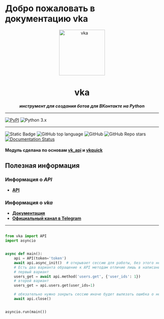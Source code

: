 #  Добро пожаловать в документацию vka


<p align="center">
  <a href="https://github.com/MrCreEper002/vka">
    <img height="150px" alt="vka" src="https://raw.githubusercontent.com/MrCreEper002/vka/master/docs/logo.png">
  </a>
</p>
<h1 align="center">
  vka 
</h1>
<p align="center">
    <em><b>инструмент для создания ботов для ВКонтакте на Python</b></em>
</p>

***
[![PyPI](https://img.shields.io/pypi/v/vka.svg)](https://pypi.org/project/vka/) ![Python 3.x](https://img.shields.io/pypi/pyversions/vka.svg)
***
![Static Badge](https://img.shields.io/badge/MrCreEper002-vka-vka)
![GitHub top language](https://img.shields.io/github/languages/top/MrCreEper002/vka)
![GitHub](https://img.shields.io/github/license/MrCreEper002/vka)
![GitHub Repo stars](https://img.shields.io/github/stars/MrCreEper002/vka)
[![Documentation Status](https://readthedocs.org/projects/vka/badge/?version=latest)](https://vka.readthedocs.io/ru/latest/?badge=latest)

#### Модуль сделана по основам [vk_api](https://github.com/python273/vk_api) и [vkquick](https://github.com/deknowny/vkquick)

## Полезная информация
### __Информация о _API___
  * __[API](https://dev.vk.com/ru)__
### __Информация о _vka___
  * __[Документация](https://vka.readthedocs.io/ru/latest/?badge=latest)__
  * __[Официальный канал в Telegram](https://t.me/vka_official)__
***

```python

from vka import API
import asyncio


async def main():
    api = API(token='token')
    await api.async_init()  # открывает сессию для работы, без этого не работает
    # Есть два варианта обращение к API методам отличие лишь в написание
    # первый вариант
    users_get = await api.method('users.get', {'user_ids': 1})
    # второй вариант
    users_get = api.users.get(user_ids=1)

    # обязательно нужно закрыть сессию иначе будет вылезать ошибка о не закрытой сессию
    await api.close()


asyncio.run(main())

```

